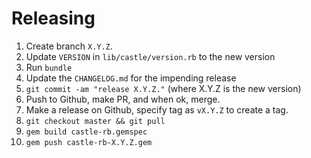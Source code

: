 Releasing
=========

1. Create branch `X.Y.Z`.
2. Update `VERSION` in `lib/castle/version.rb` to the new version
3. Run `bundle`
4. Update the `CHANGELOG.md` for the impending release
5. `git commit -am "release X.Y.Z."` (where X.Y.Z is the new version)
6. Push to Github, make PR, and when ok, merge.
7. Make a release on Github, specify tag as `vX.Y.Z` to create a tag.
8. `git checkout master && git pull`
9. `gem build castle-rb.gemspec`
10. `gem push castle-rb-X.Y.Z.gem`
